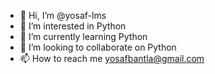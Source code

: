 - 👋 Hi, I’m @yosaf-lms
- 👀 I’m interested in   Python
- 🌱 I’m currently learning Python
- 💞️ I’m looking to collaborate on Python
- 📫 How to reach me yosafbantla@gmail.com

<!---
yosaf-lms/yosaf-lms is a ✨ special ✨ repository because its `README.md` (this file) appears on your GitHub profile.
You can click the Preview link to take a look at your changes.
--->
